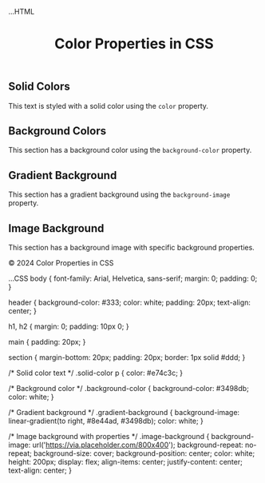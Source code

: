...HTML
<!DOCTYPE html>
<html lang="en">
<head>
    <meta charset="UTF-8">
    <meta name="viewport" content="width=device-width, initial-scale=1.0">
    <title>Color Properties in CSS</title>
    <link rel="stylesheet" href="styles.css">
</head>
<body>
    <header>
        <h1>Color Properties in CSS</h1>
    </header>
    <main>
        <section class="solid-color">
            <h2>Solid Colors</h2>
            <p>This text is styled with a solid color using the <code>color</code> property.</p>
        </section>
        <section class="background-color">
            <h2>Background Colors</h2>
            <p>This section has a background color using the <code>background-color</code> property.</p>
        </section>
        <section class="gradient-background">
            <h2>Gradient Background</h2>
            <p>This section has a gradient background using the <code>background-image</code> property.</p>
        </section>
        <section class="image-background">
            <h2>Image Background</h2>
            <p>This section has a background image with specific background properties.</p>
        </section>
    </main>
    <footer>
        <p>&copy; 2024 Color Properties in CSS</p>
    </footer>
</body>
</html>

...CSS
body {
    font-family: Arial, Helvetica, sans-serif;
    margin: 0;
    padding: 0;
}

header {
    background-color: #333;
    color: white;
    padding: 20px;
    text-align: center;
}

h1, h2 {
    margin: 0;
    padding: 10px 0;
}

main {
    padding: 20px;
}

section {
    margin-bottom: 20px;
    padding: 20px;
    border: 1px solid #ddd;
}

/* Solid color text */
.solid-color p {
    color: #e74c3c;
}

/* Background color */
.background-color {
    background-color: #3498db;
    color: white;
}

/* Gradient background */
.gradient-background {
    background-image: linear-gradient(to right, #8e44ad, #3498db);
    color: white;
}

/* Image background with properties */
.image-background {
    background-image: url('https://via.placeholder.com/800x400');
    background-repeat: no-repeat;
    background-size: cover;
    background-position: center;
    color: white;
    height: 200px;
    display: flex;
    align-items: center;
    justify-content: center;
    text-align: center;
}


